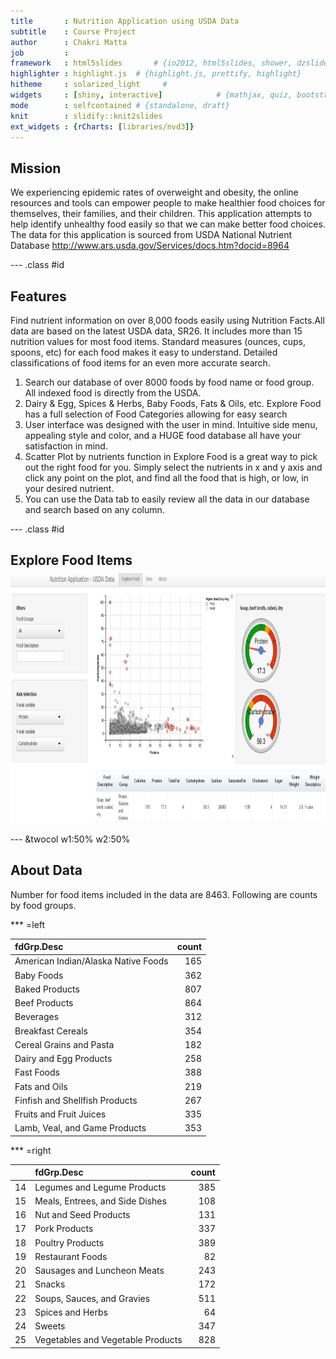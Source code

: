 ```yaml
---
title       : Nutrition Application using USDA Data
subtitle    : Course Project
author      : Chakri Matta
job         : 
framework   : html5slides       # {io2012, html5slides, shower, dzslides, ...}
highlighter : highlight.js  # {highlight.js, prettify, highlight}
hitheme     : solarized_light     # 
widgets     : [shiny, interactive]            # {mathjax, quiz, bootstrap}
mode        : selfcontained # {standalone, draft}
knit        : slidify::knit2slides
ext_widgets : {rCharts: [libraries/nvd3]}
---
```


## Mission


We experiencing epidemic rates of overweight and obesity, the online resources and tools can empower people to make healthier food choices for themselves, their families, and their children. This application attempts to help identify unhealthy food easily so that we can make better food choices. The data for this application is sourced from USDA National Nutrient Database <http://www.ars.usda.gov/Services/docs.htm?docid=8964>

--- .class #id 

## Features

Find nutrient information on over 8,000 foods easily using Nutrition Facts.All data are based on the latest USDA data, SR26. It includes more than 15 nutrition values for most food items. Standard measures (ounces, cups, spoons, etc) for each food makes it easy to understand. Detailed classifications of food items for an even more accurate search.

1. Search our database of over 8000 foods by food name or food group. All indexed food is directly from the USDA.
2. Dairy & Egg, Spices & Herbs, Baby Foods, Fats & Oils, etc. Explore Food has a full selection of Food Categories allowing for easy search
3. User interface was designed with the user in mind. Intuitive side menu, appealing style and color, and a HUGE food database all have your satisfaction in mind.
4. Scatter Plot by nutrients function in Explore Food is a great way to pick out the right food for you. Simply select the nutrients in x and y axis and click any point on the plot, and find all the food that is high, or low, in your desired nutrient.
5. You can use the Data tab to easily review all the data in our database and search based on any column.


--- .class #id 


## Explore Food Items

<img style='margin-top: -10px' class="center" src='assets/img/ExploreFood.jpg' width=960px height=400px></img> 

--- &twocol w1:50% w2:50% 


## About Data


Number for food items included in the data are 8463.
Following are counts by food groups.

*** =left

|fdGrp.Desc                          | count|
|:-----------------------------------|-----:|
|American Indian/Alaska Native Foods |   165|
|Baby Foods                          |   362|
|Baked Products                      |   807|
|Beef Products                       |   864|
|Beverages                           |   312|
|Breakfast Cereals                   |   354|
|Cereal Grains and Pasta             |   182|
|Dairy and Egg Products              |   258|
|Fast Foods                          |   388|
|Fats and Oils                       |   219|
|Finfish and Shellfish Products      |   267|
|Fruits and Fruit Juices             |   335|
|Lamb, Veal, and Game Products       |   353|

*** =right

|   |fdGrp.Desc                        | count|
|:--|:---------------------------------|-----:|
|14 |Legumes and Legume Products       |   385|
|15 |Meals, Entrees, and Side Dishes   |   108|
|16 |Nut and Seed Products             |   131|
|17 |Pork Products                     |   337|
|18 |Poultry Products                  |   389|
|19 |Restaurant Foods                  |    82|
|20 |Sausages and Luncheon Meats       |   243|
|21 |Snacks                            |   172|
|22 |Soups, Sauces, and Gravies        |   511|
|23 |Spices and Herbs                  |    64|
|24 |Sweets                            |   347|
|25 |Vegetables and Vegetable Products |   828|


